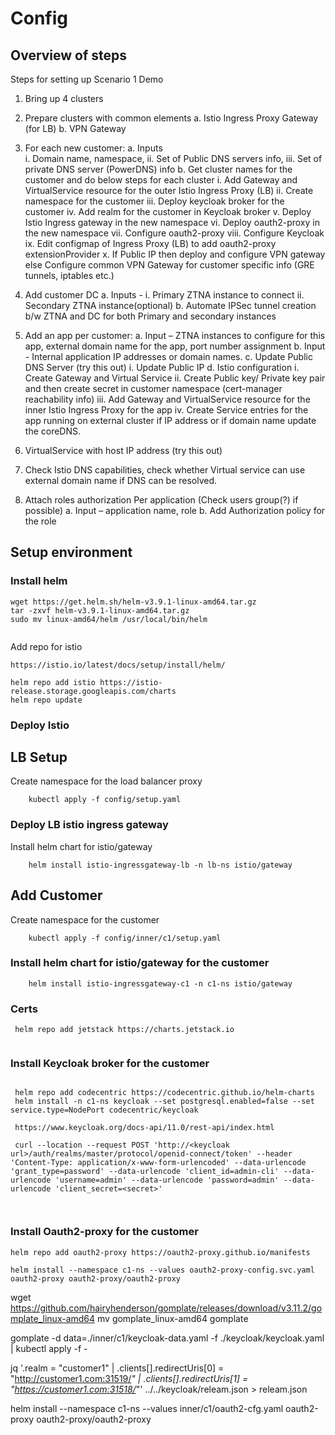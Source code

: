 # Config

## Overview of steps


Steps for setting up Scenario 1 Demo
1.	Bring up 4 clusters
2.	Prepare clusters with common elements
    a.	Istio Ingress Proxy Gateway (for LB)
    b.	VPN Gateway
3.	For each new customer:
a.	Inputs  
i.	Domain name, namespace, 
ii.	Set of Public DNS servers info, 
iii.	Set of private DNS server (PowerDNS) info
b.	Get cluster names for the customer and do below steps for each cluster
i.	Add Gateway and VirtualService resource for the outer Istio Ingress Proxy (LB)
ii.	Create namespace for the customer
iii.	Deploy keycloak broker for the customer
iv.	Add realm for the customer in Keycloak broker
v.	Deploy Istio Ingress gateway in the new namespace
vi.	Deploy oauth2-proxy in the new namespace
vii.	Configure oauth2-proxy
viii.	Configure Keycloak
ix.	Edit configmap of Ingress Proxy (LB) to add oauth2-proxy extensionProvider
x.	If Public IP then deploy and configure VPN gateway else Configure common VPN Gateway for customer specific info (GRE tunnels, iptables etc.)

4.	Add customer DC
a.	Inputs - 
i.	Primary ZTNA instance to connect 
ii.	Secondary ZTNA instance(optional)
b.	Automate IPSec tunnel creation b/w ZTNA and DC for both Primary and secondary instances
5.	Add an app per customer:
a.	Input – ZTNA instances to configure for this app, external domain name for the app, port number assignment
b.	Input - Internal application IP addresses or domain names.
c.	Update Public DNS Server (try this out)
i.	Update Public IP
d.	Istio configuration 
i.	Create Gateway and Virtual Service 
ii.	Create Public key/ Private key pair and then create secret in customer namespace (cert-manager reachability info)
iii.	Add Gateway and VirtualService resource for the inner Istio Ingress Proxy for the app
iv.	Create Service entries for the app running on external cluster if IP address or if domain name update the coreDNS.
1.	VirtualService with host IP address (try this out)
2.	Check Istio DNS capabilities, check whether Virtual service can use external domain name if DNS can be resolved.
6.	Attach roles authorization Per application (Check users group(?) if possible)
a.	Input – application name, role
b.	Add Authorization policy for the role



## Setup environment

### Install helm

```
wget https://get.helm.sh/helm-v3.9.1-linux-amd64.tar.gz
tar -zxvf helm-v3.9.1-linux-amd64.tar.gz
sudo mv linux-amd64/helm /usr/local/bin/helm
  
```
Add repo for istio

```
https://istio.io/latest/docs/setup/install/helm/

helm repo add istio https://istio-release.storage.googleapis.com/charts
helm repo update

```

### Deploy Istio

## LB Setup

Create namespace for the load balancer proxy

```
    kubectl apply -f config/setup.yaml

```


### Deploy LB istio ingress gateway


Install helm chart for istio/gateway

```
    helm install istio-ingressgateway-lb -n lb-ns istio/gateway

```

## Add Customer

Create namespace for the customer

```
    kubectl apply -f config/inner/c1/setup.yaml

```


### Install helm chart for istio/gateway for the customer

```
    helm install istio-ingressgateway-c1 -n c1-ns istio/gateway

```

### Certs

```
 helm repo add jetstack https://charts.jetstack.io


```


### Install Keycloak broker for the customer

```

 helm repo add codecentric https://codecentric.github.io/helm-charts
 helm install -n c1-ns keycloak --set postgresql.enabled=false --set service.type=NodePort codecentric/keycloak

 https://www.keycloak.org/docs-api/11.0/rest-api/index.html

 curl --location --request POST 'http://<keycloak url>/auth/realms/master/protocol/openid-connect/token' --header 'Content-Type: application/x-www-form-urlencoded' --data-urlencode 'grant_type=password' --data-urlencode 'client_id=admin-cli' --data-urlencode 'username=admin' --data-urlencode 'password=admin' --data-urlencode 'client_secret=<secret>'

 
```


### Install Oauth2-proxy for the customer

```
helm repo add oauth2-proxy https://oauth2-proxy.github.io/manifests

helm install --namespace c1-ns --values oauth2-proxy-config.svc.yaml oauth2-proxy oauth2-proxy/oauth2-proxy

```

 wget https://github.com/hairyhenderson/gomplate/releases/download/v3.11.2/gomplate_linux-amd64
  mv gomplate_linux-amd64 gomplate


gomplate -d data=./inner/c1/keycloak-data.yaml -f ./keycloak/keycloak.yaml | kubectl apply -f -

 jq '.realm = "customer1" | .clients[].redirectUris[0] = "http://customer1.com:31519/*" | .clients[].redirectUris[1] = "https://customer1.com:31518/*"'  ../../keycloak/releam.json  > releam.json


 helm install --namespace c1-ns --values inner/c1/oauth2-cfg.yaml oauth2-proxy oauth2-proxy/oauth2-proxy

